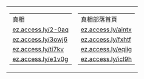

<table>
<tr>
	<td><table>
	<tr>
		<td>真相</td>
	</tr>
	<tr>
		<td><a href="http://ez.access.ly/2-0aq" target=_blank>ez.access.ly/2-0aq</a></td>
	</tr>
	<tr>
		<td><a href="http://ez.access.ly/3owj6" target=_blank>ez.access.ly/3owj6</a></td>
	</tr>
	<tr>
		<td><a href="http://ez.access.ly/ti7kv" target=_blank>ez.access.ly/ti7kv</a></td>
	</tr>
	<tr>
		<td><a href="http://ez.access.ly/e1v0g" target=_blank>ez.access.ly/e1v0g</a></td>
	</tr>
	</table></td>
	<td><table>
	<tr>
		<td>真相部落首頁</td>
	</tr>
	<tr>
		<td><a href="http://ez.access.ly/aintx" target=_blank>ez.access.ly/aintx</a></td>
	</tr>
	<tr>
		<td><a href="http://ez.access.ly/fxhtf" target=_blank>ez.access.ly/fxhtf</a></td>
	</tr>
	<tr>
		<td><a href="http://ez.access.ly/eqiig" target=_blank>ez.access.ly/eqiig</a></td>
	</tr>
	<tr>
		<td><a href="http://ez.access.ly/icl9h" target=_blank>ez.access.ly/icl9h</a></td>
	</tr>
	</table></td>
</tr>
</table>



